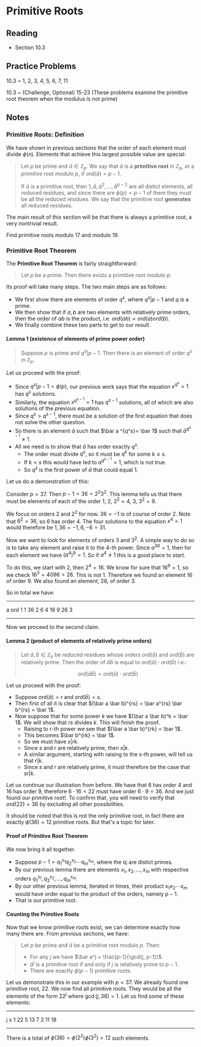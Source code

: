 # Primitive Roots

## Reading

- Section 10.3

## Practice Problems

10.3
  ~ 1, 2, 3, 4, 5, 6, 7, 11

10.3
  ~ (Challenge, Optional) 15-23 (These problems examine the primitive root theorem when the modulus is not prime)

## Notes

### Primitive Roots: Definition

We have shown in previous sections that the order of each element must divide $\phi(n)$. Elements that achieve this largest possible value are special:

> Let $p$ be prime and $\bar a \in\mathbb{Z}_p$. We say that $\bar a$ is a **primitive root** in $\mathbb{Z}_p$, or a *primitive root modulo $p$*, if $ord(\bar a) = p - 1$.
>
> If $\bar a$ is a primitive root, then $1,\bar a, \bar a^2,\ldots, \bar a^{p-2}$ are all distict elements, all reduced residues, and since there are $\phi(p) = p - 1$ of them they must be all the reduced residues. We say that the primitive root **generates** all reduced residues.

The main result of this section will be that there is always a primitive root, a very nontrivial result.

Find primitive roots modulo 17 and modulo 19.

### Primitive Root Theorem

The **Primitive Root Theorem** is fairly straightforward:

> Let $p$ be a prime. Then there exists a primitive root modulo $p$.

Its proof will take many steps. The two main steps are as follows:

- We first show there are elements of order $q^s$, where $q^s|p-1$ and $q$ is a prime.
- We then show that if $a,b$ are two elements with relatively prime orders, then the order of $ab$ is the product, i.e. $ord(ab) = ord(a)ord(b)$.
- We finally combine these two parts to get to our result.

#### Lemma 1 (existence of elements of prime power order)

> Suppose $p$ is prime and $q^s|p-1$. Then there is an element of order $q^s$ in $\mathbb{Z}_p$.

Let us proceed with the proof:

- Since $q^s|p-1=\phi(p)$, our previous work says that the equation $x^{q^s} = 1$ has $q^s$ solutions.
- Similarly, the equation $x^{q^{s-1}}= 1$ has $q^{s-1}$ solutions, all of which are also solutions of the previous equation.
- Since $q^s > q^{s-1}$, there must be a solution of the first equation that does not solve the other question.
- So there is an element $\bar a$ such that $\bar a ^{q^s}= \bar 1$ such that $\bar a^{q^{s-1}}\neq 1$.
- All we need is to show that $\bar a$ has order exactly $q^s$.
    - The order must divide $q^s$, so it must be $q^k$ for some $k\leq s$.
    - If $k < s$ this would have led to $a^{q^{s-1}}=1$, which is not true.
    - So $q^s$ is the first power of $\bar a$ that could equal $1$.

Let us do a demonstration of this:

Consider $p = 37$. Then $p-1 = 36 = 2^2 3^2$. This lemma tells us that there must be elements of each of the order $1$, $2$, $2^2=4$, $3$, $3^2=9$.

We focus on orders $2$ and $2^2$ for now. $36 = -1$ is of course of order $2$. Note that $6^2 = 36$, so $6$ has order $4$. The four solutions to the equation $x^4=1$ would therefore be $1, 36=-1,6,-6=31$.

Now we want to look for elements of orders $3$ and $3^2$. A simple way to do so is to take any element and raise it to the $4$-th power. Since $a^{36} = 1$, then for each element we have $(a^4)^9=1$. So if $a^4\neq 1$ this is a good place to start.

To do this, we start with $2$, then $2^4=16$. We know for sure that $16^9=1$, so we check $16^3 = 4096 = 26$. This is not 1. Therefore we found an element $16$ of order $9$. We also found an element, $26$, of order $3$.

So in total we have:

---- ----
   a  ord
   1    1
  36    2
   6    4
  16    9
  26    3
---- ----

Now we proceed to the second claim.

#### Lemma 2 (product of elements of relatively prime orders)

> Let $\bar a, \bar b\in\mathbb{Z}_n$ be reduced residues whose orders $ord(\bar a)$ and $ord(\bar b)$ are relatively prime. Then the order of $\bar a \bar b$ is equal to $ord(\bar a)\cdot ord(\bar b)$ i.e.:
>
> $$ord(\bar a \bar b) = ord(\bar a)\cdot ord(\bar b)$$

Let us proceed with the proof:

- Suppose $ord(\bar a ) = r$ and $ord(\bar b) = s$.
- Then first of all it is clear that $(\bar a \bar b)^{rs} = \bar a^{rs} \bar b^{rs} = \bar 1$.
- Now suppose that for some power $k$ we have $(\bar a \bar b)^k = \bar 1$. We will show that $rs$ divides $k$. This will finish the proof.
    - Raising to $r$-th power we see that $(\bar a \bar b)^{rk} = \bar 1$.
    - This becomes $\bar b^{rk} = \bar 1$.
    - So we must have $s|rk$.
    - Since $s$ and $r$ are relatively prime, then $s|k$.
    - A similar argument, starting with raising to the $s$-th power, will tell us that $r|k$.
    - Since $s$ and $r$ are relatively prime, it must therefore be the case that $sr|k$.

Let us continue our illustration from before. We have that $6$ has order $4$ and $16$ has order $9$, therefore $6\cdot 16 = 22$ must have order $6\cdot 9 = 36$. And we just found our primitive root!. To confirm that, you will need to verify that $ord(22) = 36$ by excluding all other possibilities.

It should be noted that this is not the only primitive root, in fact there are exactly $\phi(36) = 12$ primitive roots. But that's a topic for later.

#### Proof of Primitive Root Theorem

We now bring it all together.

- Suppose $p - 1 = q_1^{s_1} q_2^{s_2} \cdots q_m^{s_m}$, where the $q_i$ are distict primes.
- By our previous lemma there are elements $x_1, x_2, \ldots, x_m$ with respective orders $q_1^{s_1}, q_2^{s_2}, \ldots, q_m^{s_m}$.
- By our other previous lemma, iterated $m$ times, their product $x_1x_2\cdots x_m$ would have order equal to the product of the orders, namely $p-1$.
- That is our primitive root.

#### Counting the Primitive Roots

Now that we know primitive roots exist, we can determine exactly how many there are. From previous sections, we have:

> Let $p$ be prime and $\bar a$ be a primitive root modulo $p$. Then:
>
> - For any $j$ we have $\bar a^j = \frac{p-1}{\gcd(j, p-1)}$.
> - $\bar a^j$ is a primitive root if and only if $j$ is relatively prime to $p-1$.
> - There are exactly $\phi(p-1)$ primitive roots.

Let us demonstrate this in our example with $p=37$. We already found one primitive root, $22$. We now find all primitive roots. They would be all the elements of the form $22^j$ where $\gcd(j,36)=1$. Let us find some of these elements:

---- ----
   j    x
   1   22
   5   13
   7    2
  11   18
---- ----

There is a total of $\phi(36) = \phi(2^2)\phi(3^2) = 12$ such elements.
